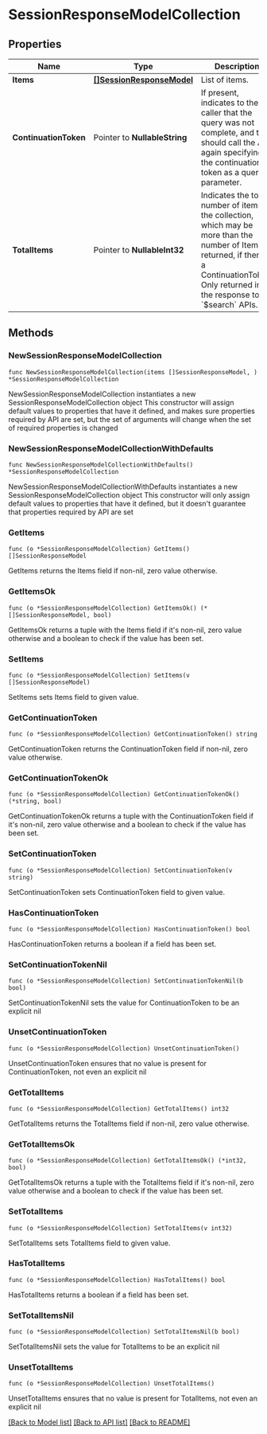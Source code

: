 # SessionResponseModelCollection

## Properties

Name | Type | Description | Notes
------------ | ------------- | ------------- | -------------
**Items** | [**[]SessionResponseModel**](SessionResponseModel.md) | List of items. | 
**ContinuationToken** | Pointer to **NullableString** | If present, indicates to the caller that the query was not complete, and they should call the API again specifying the continuation token as a query parameter. | [optional] 
**TotalItems** | Pointer to **NullableInt32** | Indicates the total number of items in the collection, which may be more than the number of Items returned, if there is a ContinuationToken.  Only returned in the response to &#x60;$search&#x60; APIs. | [optional] 

## Methods

### NewSessionResponseModelCollection

`func NewSessionResponseModelCollection(items []SessionResponseModel, ) *SessionResponseModelCollection`

NewSessionResponseModelCollection instantiates a new SessionResponseModelCollection object
This constructor will assign default values to properties that have it defined,
and makes sure properties required by API are set, but the set of arguments
will change when the set of required properties is changed

### NewSessionResponseModelCollectionWithDefaults

`func NewSessionResponseModelCollectionWithDefaults() *SessionResponseModelCollection`

NewSessionResponseModelCollectionWithDefaults instantiates a new SessionResponseModelCollection object
This constructor will only assign default values to properties that have it defined,
but it doesn't guarantee that properties required by API are set

### GetItems

`func (o *SessionResponseModelCollection) GetItems() []SessionResponseModel`

GetItems returns the Items field if non-nil, zero value otherwise.

### GetItemsOk

`func (o *SessionResponseModelCollection) GetItemsOk() (*[]SessionResponseModel, bool)`

GetItemsOk returns a tuple with the Items field if it's non-nil, zero value otherwise
and a boolean to check if the value has been set.

### SetItems

`func (o *SessionResponseModelCollection) SetItems(v []SessionResponseModel)`

SetItems sets Items field to given value.


### GetContinuationToken

`func (o *SessionResponseModelCollection) GetContinuationToken() string`

GetContinuationToken returns the ContinuationToken field if non-nil, zero value otherwise.

### GetContinuationTokenOk

`func (o *SessionResponseModelCollection) GetContinuationTokenOk() (*string, bool)`

GetContinuationTokenOk returns a tuple with the ContinuationToken field if it's non-nil, zero value otherwise
and a boolean to check if the value has been set.

### SetContinuationToken

`func (o *SessionResponseModelCollection) SetContinuationToken(v string)`

SetContinuationToken sets ContinuationToken field to given value.

### HasContinuationToken

`func (o *SessionResponseModelCollection) HasContinuationToken() bool`

HasContinuationToken returns a boolean if a field has been set.

### SetContinuationTokenNil

`func (o *SessionResponseModelCollection) SetContinuationTokenNil(b bool)`

 SetContinuationTokenNil sets the value for ContinuationToken to be an explicit nil

### UnsetContinuationToken
`func (o *SessionResponseModelCollection) UnsetContinuationToken()`

UnsetContinuationToken ensures that no value is present for ContinuationToken, not even an explicit nil
### GetTotalItems

`func (o *SessionResponseModelCollection) GetTotalItems() int32`

GetTotalItems returns the TotalItems field if non-nil, zero value otherwise.

### GetTotalItemsOk

`func (o *SessionResponseModelCollection) GetTotalItemsOk() (*int32, bool)`

GetTotalItemsOk returns a tuple with the TotalItems field if it's non-nil, zero value otherwise
and a boolean to check if the value has been set.

### SetTotalItems

`func (o *SessionResponseModelCollection) SetTotalItems(v int32)`

SetTotalItems sets TotalItems field to given value.

### HasTotalItems

`func (o *SessionResponseModelCollection) HasTotalItems() bool`

HasTotalItems returns a boolean if a field has been set.

### SetTotalItemsNil

`func (o *SessionResponseModelCollection) SetTotalItemsNil(b bool)`

 SetTotalItemsNil sets the value for TotalItems to be an explicit nil

### UnsetTotalItems
`func (o *SessionResponseModelCollection) UnsetTotalItems()`

UnsetTotalItems ensures that no value is present for TotalItems, not even an explicit nil

[[Back to Model list]](../README.md#documentation-for-models) [[Back to API list]](../README.md#documentation-for-api-endpoints) [[Back to README]](../README.md)


